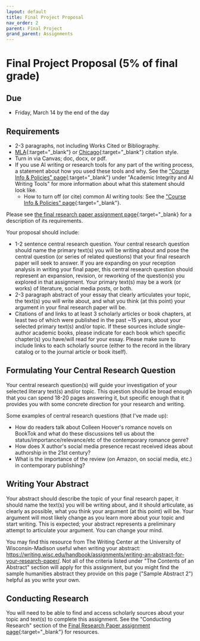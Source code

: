 ```yaml
---
layout: default
title: Final Project Proposal
nav_order: 2
parent: Final Project
grand_parent: Assignments
---
```

# Final Project Proposal (5% of final grade)
## Due
- Friday, March 14 by the end of the day

## Requirements
- 2-3 paragraphs, not including Works Cited or Bibliography.
- [MLA](https://owl.purdue.edu/owl/research_and_citation/mla_style/mla_formatting_and_style_guide/mla_formatting_and_style_guide.html){:target="_blank"} or [Chicago](https://owl.purdue.edu/owl/research_and_citation/chicago_manual_17th_edition/cmos_formatting_and_style_guide/chicago_manual_of_style_17th_edition.html){:target="_blank"} citation style.
- Turn in via Canvas; doc, docx, or pdf.
- If you use AI writing or research tools for any part of the writing process, a statement about how you used these tools and why. See the ["Course Info & Policies" page](https://lindsaythomas.net/engl4771s25/course-info-policies.html#academic-integrity-and-ai-writing-tools){:target="_blank"} under "Academic Integrity and AI Writing Tools" for more information about what this statement should look like.
   - How to turn off (or cite) common AI writing tools: See the ["Course Info & Policies" page](https://lindsaythomas.net/engl4771s25/course-info-policies.html#how-to-turn-off-or-cite-some-common-ai-writing-tools){:target="_blank"}.

Please see [the final research paper assignment page](https://lindsaythomas.net/engl4771s25/assignments/final-project/paper.html){:target="_blank} for a description of its requirements.

Your proposal should include:
- 1-2 sentence central research question. Your central research question should name the primary text(s) you will be writing about and pose the central question (or series of related questions) that your final research paper will seek to answer. If you are expanding on your reception analysis in writing your final paper, this central research question should represent an expansion, revision, or reworking of the question(s) you explored in that assignment. Your primary text(s) may be a work (or works) of literature, social media posts, or both.
- 2-3 paragraph abstract of your essay that clearly articulates your topic, the text(s) you will write about, and what you think (at this point) your argument in your final research paper will be.
- Citations of and links to at least 3 scholarly articles or book chapters, at least two of which were published in the past ~15 years, about your selected primary text(s) and/or topic. If these sources include single-author academic books, please indicate for each book which specific chapter(s) you have/will read for your essay. Please make sure to include links to each scholarly source (either to the record in the library catalog or to the journal article or book itself).

## Formulating Your Central Research Question
Your central research question(s) will guide your investigation of your selected literary text(s) and/or topic. This question should be broad enough that you can spend 18-20 pages answering it, but specific enough that it provides you with some concrete direction for your research and writing.

Some examples of central research questions (that I've made up):
- How do readers talk about Colleen Hoover's romance novels on BookTok and what do these discussions tell us about the status/importance/relevance/etc of the contemporary romance genre?
- How does X author's social media presence recast received ideas about authorship in the 21st century?
- What is the importance of the review (on Amazon, on social media, etc.) in contemporary publishing?

## Writing Your Abstract
Your abstract should describe the topic of your final research paper, it should name the text(s) you will be writing about, and it should articulate, as clearly as possible, what you think your argument (at this point) will be. Your argument will most likely change as you learn more about your topic and start writing. This is expected; your abstract represents a preliminary attempt to articulate your argument. You can change your mind.

You may find this resource from The Writing Center at the University of Wisconsin-Madison useful when writing your abstract: <https://writing.wisc.edu/handbook/assignments/writing-an-abstract-for-your-research-paper/>. Not all of the criteria listed under "The Contents of an Abstract" section will apply for this assignment, but you might find the sample humanities abstract they provide on this page ("Sample Abstract 2") helpful as you write your own.

## Conducting Research
You will need to be able to find and access scholarly sources about your topic and text(s) to complete this assignment. See the "Conducting Research" section of the [Final Research Paper assignment page](https://lindsaythomas.net/engl4771s25/assignments/final-project/paper.html#conducting-research){:target="_blank"} for resources.
